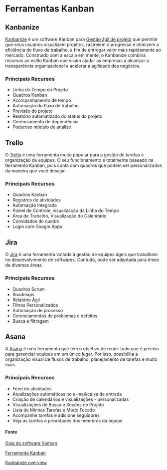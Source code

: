# Ferramentas Kanban

## Kanbanize

[Kanbanize](https://kanbanize.com/pt) é um software Kanban para  [Gestão ágil de projeto](https://thedigitalprojectmanager.com/agile-project-management/) que permite que seus usuários visualizem projetos, rastreiem o progresso e otimizem a eficiência do fluxo de trabalho, a fim de entregar valor mais rapidamente ao mercado. Construído com a escala em mente, o Kanbanize combina recursos ao estilo Kanban que visam ajudar as empresas a alcançar a transparência organizacional e acelerar a agilidade dos negócios.

### Principais Recursos

- Linha do Tempo do Projeto
- Quadros Kanban
- Acompanhamento de tempo
- Automação do fluxo de trabalho
- Previsão do projeto
- Relatório automatizado do status do projeto
- Gerenciamento de dependência
- Poderoso módulo de análise

## Trello

O [Trello](https://trello.com/pt-BR) é uma ferramenta muito popular para a gestão de tarefas e organização de equipes. O seu funcionamento é totalmente baseado na ferramenta Kanban, pois conta com quadros que podem ser personalizados da maneira que você desejar.

### Principais Recursos

- Quadros Kanban
- Registros de atividades
- Automação integrada
- Painel de Controle, visualização da Linha do Tempo
- Área de Trabalho, Visualização do Calendário
- Convidados do quadro
- Login com Google Apps

## Jira

O [Jira](https://www.atlassian.com/br/software/jira) é uma ferramenta voltada à gestão de equipes ágeis que trabalham no desenvolvimento de softwares. Contudo, pode ser adaptada para times de diversas áreas.

### Principais Recursos

- Quadros Scrum
- Roadmaps
- Relatório Ágil
- Filtros Personalizados
- Automação de processo
- Gerenciamentos de problemas e defeitos
- Busca e filtragem



## Asana

A [Asana](https://asana.com/pt) é uma ferramenta que tem o objetivo de reunir tudo que é preciso para gerenciar equipes em um único lugar. Por isso, possibilita a organização visual de fluxos de trabalho, planejamento de tarefas e muito mais.

### Principais Recursos

- Feed de atividades
- Atualizações automáticas no e-mail/caixa de entrada
- Criação de calendários e visualizações - personalizadas
- Visualizações de Busca e Seções de Projeto
- Lista de Minhas Tarefas e Modo Focado
- Acompanhe tarefas e adicione seguidores
- Veja as tarefas e prioridades dos membros da equipe


#### Fonte
[Guia do software Kanban](https://kanbanize.com/pt/recursos-kanban/guia-do-software-kanban)

[Ferramenta Kanban](https://caetreinamentos.com.br/blog/ferramentas/ferramenta-kanban/)

[Kanbanize overview](https://thedigitalprojectmanager.com/tools/kanbanize-overview/)
